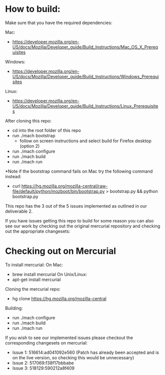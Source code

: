 # How to build:

Make sure that you have the required dependencies:

Mac:
- https://developer.mozilla.org/en-US/docs/Mozilla/Developer_guide/Build_Instructions/Mac_OS_X_Prerequisites

Windows:
- https://developer.mozilla.org/en-US/docs/Mozilla/Developer_guide/Build_Instructions/Windows_Prerequisites

Linux:
- https://developer.mozilla.org/en-US/docs/Mozilla/Developer_guide/Build_Instructions/Linux_Prerequisites

After cloning this repo:
- cd into the root folder of this repo
- run ./mach bootstrap
  - follow on screen instructions and select build for Firefox desktop (option 2)
- run ./mach configure
- run ./mach build
- run ./mach run
        
*Note if the bootstrap command fails on Mac try the following command instead:
- curl https://hg.mozilla.org/mozilla-central/raw-file/default/python/mozboot/bin/bootstrap.py > bootstrap.py && python bootstrap.py

This repo has the 3 out of the 5 issues implemented as outlined in our deliverable 2.



If you have issues getting this repo to build for some reason you can also see our work by checking out the original mercurial repository and checking out the appropriate changesets:

# Checking out on Mercurial
To install mercurial:
On Mac: 
- brew install mercurial
On Unix/Linux:
- apt-get install mercurial

Cloning the mercurial repo:
- hg clone https://hg.mozilla.org/mozilla-central

Building:
- run ./mach configure
- run ./mach build
- run ./mach run
    
If you wish to see our implemented issues please checkout the corresponding changesets on mercurial:
- Issue 1: 516614:ad041092e560 (Patch has already been accepted and is on the live version, so checking this would be unnecessary)
- Issue 2: 517069:f38f17bbbabe
- Issue 3: 518129:590212a8f409
